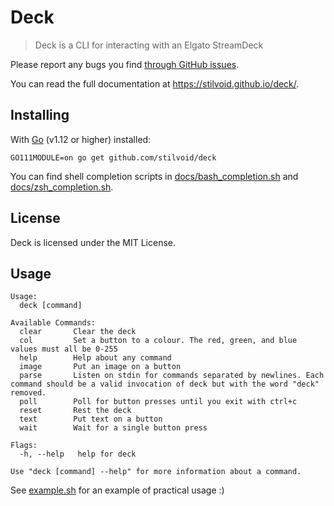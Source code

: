 # Deck

> Deck is a CLI for interacting with an Elgato StreamDeck

Please report any bugs you find [through GitHub issues](https://github.com/stilvoid/deck/issues).

You can read the full documentation at <https://stilvoid.github.io/deck/>.

## Installing

With [Go](https://golang.org) (v1.12 or higher) installed:

`GO111MODULE=on go get github.com/stilvoid/deck`

You can find shell completion scripts in [docs/bash_completion.sh](./docs/bash_completion.sh) and [docs/zsh_completion.sh](./docs/zsh_completion.sh).

## License

Deck is licensed under the MIT License. 

## Usage

```
Usage:
  deck [command]

Available Commands:
  clear       Clear the deck
  col         Set a button to a colour. The red, green, and blue values must all be 0-255
  help        Help about any command
  image       Put an image on a button
  parse       Listen on stdin for commands separated by newlines. Each command should be a valid invocation of deck but with the word "deck" removed.
  poll        Poll for button presses until you exit with ctrl+c
  reset       Rest the deck
  text        Put text on a button
  wait        Wait for a single button press

Flags:
  -h, --help   help for deck

Use "deck [command] --help" for more information about a command.
```

See [example.sh](./example.sh) for an example of practical usage :)
